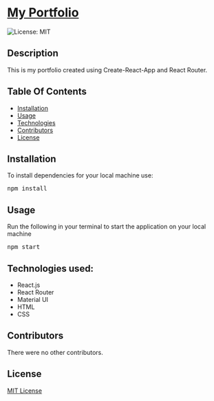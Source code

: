 <h1><a href='https://jamehzlee.github.io/Portfolio/'>My Portfolio</a></h1>

![License: MIT](https://img.shields.io/badge/License-MIT-yellow.svg)

<h2>Description</h2>
This is my portfolio created using Create-React-App and React Router.

<h2>Table Of Contents</h2>
<ul><li><a href="#install">Installation</a></li>
<li><a href="#usage">Usage</a></li>
<li><a href="#tech">Technologies</a></li>
<li><a href="#cont">Contributors</a></li>
<li><a href="#license">License</a></li></ul>

<h2 id="install">Installation</h2>
To install dependencies for your local machine use:

<pre>npm install</pre>

<h2 id="usage">Usage</h2>
Run the following in your terminal to start the application on your local machine
<pre>npm start</pre>

<h2 id="tech">Technologies used:</h2>
<ul>
<li>React.js</li>
<li>React Router</li>
<li>Material UI</li>
<li>HTML</li>
<li>CSS</li>
</ul>

<h2 id="cont">Contributors</h2>
There were no other contributors.

<h2 id="license">License</h2>
<a href='https://opensource.org/licenses/MIT'>MIT License</a>
